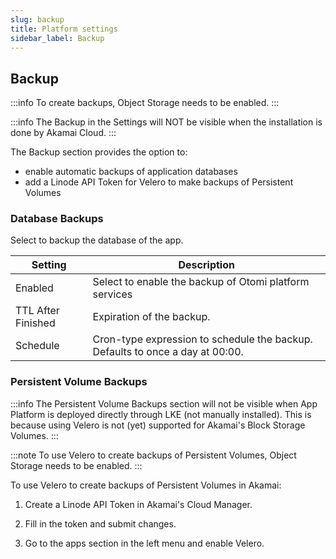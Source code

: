 ```yaml
---
slug: backup
title: Platform settings
sidebar_label: Backup
---
```


## Backup

:::info
To create backups, Object Storage needs to be enabled.
:::

:::info
The Backup in the Settings will NOT be visible when the installation is done by Akamai Cloud. 
:::

The Backup section provides the option to:

- enable automatic backups of application databases
- add a Linode API Token for Velero to make backups of Persistent Volumes

### Database Backups

Select to backup the database of the app.

| Setting            | Description                                                                   |
| ------------------ | ----------------------------------------------------------------------------- |
| Enabled            | Select to enable the backup of Otomi platform services                        |
| TTL After Finished | Expiration of the backup.                                                     |
| Schedule           | Cron-type expression to schedule the backup. Defaults to once a day at 00:00. |

### Persistent Volume Backups

:::info
The Persistent Volume Backups section will not be visible when App Platform is deployed directly through LKE (not manually installed). This is because using Velero is not (yet) supported for Akamai's Block Storage Volumes.
:::

:::note
To use Velero to create backups of Persistent Volumes, Object Storage needs to be enabled.
:::

To use Velero to create backups of Persistent Volumes in Akamai:

1. Create a Linode API Token in Akamai's Cloud Manager.

2. Fill in the token and submit changes.

3. Go to the apps section in the left menu and enable Velero.
